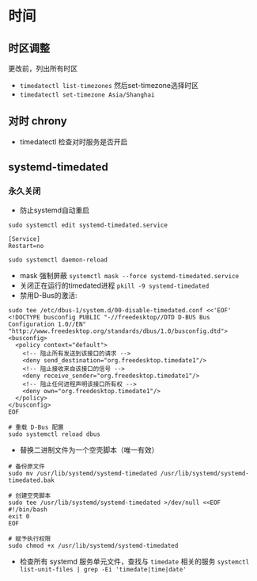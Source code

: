 # 时间

## 时区调整
更改前，列出所有时区
- `timedatectl list-timezones`
然后set-timezone选择时区
- `timedatectl set-timezone Asia/Shanghai`

## 对时 chrony
- timedatectl 检查对时服务是否开启

## systemd-timedated
### 永久关闭
- 防止systemd自动重启
```
sudo systemctl edit systemd-timedated.service

[Service]
Restart=no

sudo systemctl daemon-reload

```

- mask 强制屏蔽 `systemctl mask --force systemd-timedated.service`
- 关闭正在运行的timedated进程 `pkill -9 systemd-timedated`
- 禁用D-Bus的激活:
```
sudo tee /etc/dbus-1/system.d/00-disable-timedated.conf <<'EOF'
<!DOCTYPE busconfig PUBLIC "-//freedesktop//DTD D-BUS Bus Configuration 1.0//EN"
"http://www.freedesktop.org/standards/dbus/1.0/busconfig.dtd">
<busconfig>
  <policy context="default">
    <!-- 阻止所有发送到该接口的请求 -->
    <deny send_destination="org.freedesktop.timedate1"/>
    <!-- 阻止接收来自该接口的信号 -->
    <deny receive_sender="org.freedesktop.timedate1"/>
    <!-- 阻止任何进程声明该接口所有权 -->
    <deny own="org.freedesktop.timedate1"/>
  </policy>
</busconfig>
EOF

# 重载 D-Bus 配置
sudo systemctl reload dbus
```


- 替换二进制文件为一个空壳脚本（唯一有效）
```
# 备份原文件
sudo mv /usr/lib/systemd/systemd-timedated /usr/lib/systemd/systemd-timedated.bak

# 创建空壳脚本
sudo tee /usr/lib/systemd/systemd-timedated >/dev/null <<EOF
#!/bin/bash
exit 0
EOF

# 赋予执行权限
sudo chmod +x /usr/lib/systemd/systemd-timedated

```

- 检查所有 systemd 服务单元文件，查找与 `timedate` 相关的服务
`systemctl list-unit-files | grep -Ei 'timedate|time|date'`
